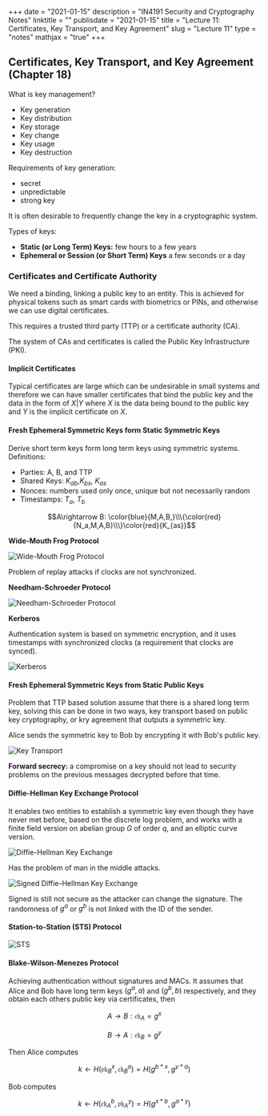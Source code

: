 +++
date = "2021-01-15"
description = "IN4191 Security and Cryptography Notes"
linktitle = ""
publisdate = "2021-01-15"
title = "Lecture 11: Certificates, Key Transport, and Key Agreement"
slug = "Lecture 11"
type = "notes"
mathjax = "true"
+++

## Certificates, Key Transport, and Key Agreement (Chapter 18)

What is key management?

- Key generation
- Key distribution
- Key storage
- Key change
- Key usage
- Key destruction

Requirements of key generation:

- secret
- unpredictable
- strong key

It is often desirable to frequently change the key in a cryptographic system.

Types of keys:

- **Static (or Long Term) Keys:** few hours to a few years
- **Ephemeral or Session (or Short Term) Keys** a few seconds or a day

### Certificates and Certificate Authority

We need a binding, linking a public key to an entity. This is achieved for physical tokens such as smart cards with biometrics or PINs, and otherwise we can use digital certificates.

This requires a trusted third party (TTP) or a certificate authority (CA).

The system of CAs and certificates is called the Public Key Infrastructure (PKI).

#### Implicit Certificates

Typical certificates are large which can be undesirable in small systems and therefore we can have smaller certificates that bind the public key and the data in the form of $X|Y$ where $X$ is the data being bound to the public key and $Y$ is the implicit certificate on $X$.

#### Fresh Ephemeral Symmetric Keys form Static Symmetric Keys

Derive short term keys form long term keys using symmetric systems.
Definitions:

- Parties: A, B, and TTP
- Shared Keys: $K_{ab}$,$K_{bs}$, $K_{as}$
- Nonces: numbers used only once, unique but not necessarily random
- Timestamps: $T_a$, $T_b$

$$A\rightarrow B: \color{blue}{M,A,B,}\\\{\color{red}{N_a,M,A,B}\\\}\color{red}{K_{as}}$$

**Wide-Mouth Frog Protocol**

![Wide-Mouth Frog Protocol](/images/IN4191/Wide-Mouth-Frog.png)

Problem of replay attacks if clocks are not synchronized.

**Needham-Schroeder Protocol**

![Needham-Schroeder Protocol](/images/IN4191/Needham_schroeder.png)

**Kerberos**

Authentication system is based on symmetric encryption, and it uses timestamps with synchronized clocks (a requirement that clocks are synced).

![Kerberos](/images/IN4191/Kerberos.png)

#### Fresh Ephemeral Symmetric Keys from Static Public Keys

Problem that TTP based solution assume that there is a shared long term key, solving this can be done in two ways, key transport based on public key cryptography, or kry agreement that outputs a symmetric key.

Alice sends the symmetric key to Bob by encrypting it with Bob's public key.

![Key Transport](/images/IN4191/key-transport.png)

**Forward secrecy:** a compromise on a key should not lead to security problems on the previous messages decrypted before that time.

#### Diffie-Hellman Key Exchange Protocol

It enables two entities to establish a symmetric key even though they have never met before, based on the discrete log problem, and works with a finite field version on abelian group $G$ of order $q$, and an elliptic curve version.

![Diffie-Hellman Key Exchange](/images/IN4191/Diffie-Hellman-Key-Exchange.png)

Has the problem of man in the middle attacks.

![Signed Diffie-Hellman Key Exchange](/images/IN4191/Signed-Diffie-Hellman.png)

Signed is still not secure as the attacker can change the signature. The randomness of $g^a$ or $g^b$ is not linked with the ID of the sender.

#### Station-to-Station (STS) Protocol

![STS](/images/IN4191/STS.png)

#### Blake-Wilson-Menezes Protocol

Achieving authentication without signatures and MACs. It assumes that Alice and Bob have long term keys $(g^a,a)$ and $(g^b,b)$ respectively, and they obtain each others public key via certificates, then

$$A\rightarrow B: \mathfrak{ek}_A=g^x$$

$$B\rightarrow A: \mathfrak{ek}_B=g^y$$

Then Alice computes

$$k\leftarrow H(\mathfrak{pk}_B^x,\mathfrak{ek}_B^a)=H(g^{b*x},g^{y*a})$$

Bob computes

$$k\leftarrow H(\mathfrak{ek}_A^b,\mathfrak{pk}_A^y)=H(g^{x*b},g^{a*y})$$
